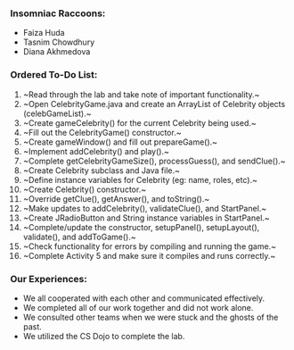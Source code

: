 ### Insomniac Raccoons:
* Faiza Huda
* Tasnim Chowdhury
* Diana Akhmedova

### Ordered To-Do List:
1. ~Read through the lab and take note of important functionality.~
2. ~Open CelebrityGame.java and create an ArrayList of Celebrity objects (celebGameList).~
3. ~Create gameCelebrity() for the current Celebrity being used.~
4. ~Fill out the CelebrityGame() constructor.~
5. ~Create gameWindow() and fill out prepareGame().~
6. ~Implement addCelebrity() and play().~
7. ~Complete getCelebrityGameSize(), processGuess(), and sendClue().~
8. ~Create Celebrity subclass and Java file.~
9. ~Define instance variables for Celebrity (eg: name, roles, etc).~
10. ~Create Celebrity() constructor.~
11. ~Override getClue(), getAnswer(), and toString().~
12. ~Make updates to addCelebrity(), validateClue(), and StartPanel.~
13. ~Create JRadioButton and String instance variables in StartPanel.~
14. ~Complete/update the constructor, setupPanel(), setupLayout(), validate(), and addToGame().~
15. ~Check functionality for errors by compiling and running the game.~
16. ~Complete Activity 5 and make sure it compiles and runs correctly.~

### Our Experiences:
* We all cooperated with each other and communicated effectively.
* We completed all of our work together and did not work alone.
* We consulted other teams when we were stuck and the ghosts of the past.
* We utilized the CS Dojo to complete the lab.
